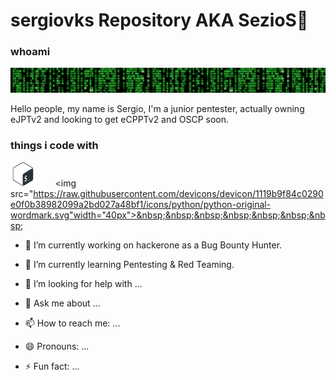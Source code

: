 <h1> sergiovks Repository AKA SezioS👋 </h1>

<h3>whoami</h3>

<img src="https://github.com/sergiovks/sergiovks/blob/main/banner.jpg?raw=true">

Hello people, my name is Sergio, I'm a junior pentester, actually owning eJPTv2 and looking to get eCPPTv2 and OSCP soon.

<h3>things i code with</h3>

<img src="https://raw.githubusercontent.com/devicons/devicon/1119b9f84c0290e0f0b38982099a2bd027a48bf1/icons/bash/bash-original.svg" width="40px">&nbsp;&nbsp;&nbsp;&nbsp;&nbsp;&nbsp;&nbsp;&nbsp;<img src="https://raw.githubusercontent.com/devicons/devicon/1119b9f84c0290e0f0b38982099a2bd027a48bf1/icons/python/python-original-wordmark.svg"width="40px">&nbsp;&nbsp;&nbsp;&nbsp;&nbsp;&nbsp;&nbsp;&nbsp;

- 🔭 I’m currently working on hackerone as a Bug Bounty Hunter.

- 🌱 I’m currently learning Pentesting & Red Teaming.

- 🤔 I’m looking for help with ...

- 💬 Ask me about ...

- 📫 How to reach me: ...

- 😄 Pronouns: ...

- ⚡ Fun fact: ...

<!--
**sergiovks/sergiovks** is a ✨ _special_ ✨ repository because its `README.md` (this file) appears on your GitHub profile.

Here are some ideas to get you started:

- 🔭 I’m currently working on ...
- 🌱 I’m currently learning ...
- 👯 I’m looking to collaborate on ...
- 🤔 I’m looking for help with ...
- 💬 Ask me about ...
- 📫 How to reach me: ...
- 😄 Pronouns: ...
- ⚡ Fun fact: ...
-->
